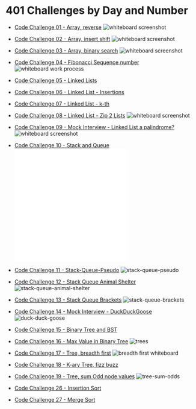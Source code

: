 # 401 Challenges by Day and Number

* [Code Challenge 01 - Array, reverse](./cc01-array-reverse/README.md)
  ![whiteboard screenshot](./cc01-array-reverse/array-reverse.png)

* [Code Challenge 02 - Array, insert shift](./cc02-array-insert-shift/README.md)
  ![whiteboard screenshot](./cc02-array-insert-shift/array-insert-shift.png)

* [Code Challenge 03 - Array, binary search](./cc03-array-binary-search/README.md)
  ![whiteboard screenshot](./cc03-array-binary-search/array-binary-search.png)

* [Code Challenge 04 - Fibonacci Sequence number](./cc04-fib-number/README.md)
  ![whiteboard work process](./cc04-fib-number/wb-interview.png)

* [Code Challenge 05 - Linked Lists](./cc05-linked-lists/README.md)
  <!-- ![whiteboard work process]() -->

* [Code Challenge 06 - Linked List - Insertions](./cc06-linked-list-insertions/README.md)
  <!-- ![whiteboard work process]() -->

* [Code Challenge 07 - Linked List - k-th](./cc07-linked-list-kth/README.md)
  <!-- ![whiteboard work process]() -->

* [Code Challenge 08 - Linked List - Zip 2 Lists](./cc08-linked-list-zip/README.md)
  ![whiteboard screenshot](./cc08-linked-list-zip/linked-list-zip.png)

* [Code Challenge 09 - Mock Interview - Linked List a palindrome?](./cc09-linked-list-palindrome/README.md)
  ![whiteboard screenshot](./cc09-linked-list-palindrome/palindrome.png)

* [Code Challenge 10 - Stack and Queue](./cc10-stack-queue/README.md)
  ![stacks](./cc10-stack-queue/stacks.js)
  ![queues](./cc10-stack-queue/queues.js)

* [Code Challenge 11 - Stack-Queue-Pseudo](./cc11-stack-queue-pseudo/README.md)
  ![stack-queue-pseudo](./cc11-stack-queue-pseudo/stack-queue-pseudo.png)

* [Code Challenge 12 - Stack Queue Animal Shelter](./cc12-stack-queue-animal-shelter/README.md)
  ![stack-queue-animal-shelter](./cc12-stack-queue-animal-shelter/stack-queue-animal-shelter.png)

* [Code Challenge 13 - Stack Queue Brackets](./cc13-stack-queue-brackets/README.md)
  ![stack-queue-brackets](./cc13-stack-queue-brackets/stack-queue-brackets.png)

* [Code Challenge 14 - Mock Interview - DuckDuckGoose](./c14-duckduck/README.md)
  ![duck-duck-goose](./cc14-duckduck/whiteboard.png)

* [Code Challenge 15 - Binary Tree and BST](./cc15-trees/README.md)
  <!-- ![trees](./trees/trees.js) -->

* [Code Challenge 16 - Max Value in Binary Tree](./c16-tree-max/README.md)
  ![trees](./cc16-tree-max/tree-max.png)

* [Code Challenge 17 - Tree, breadth first](./cc17-tree-breadth-first/README.md)
  ![breadth first whiteboard](./cc17-tree-breadth-first/tree-breadth-first.png)

* [Code Challenge 18 - K-ary Tree, fizz buzz](./cc18-tree-fizz-buzz/README.md)
  <!-- ![tree-fizz-buzz]() -->

* [Code Challenge 19 - Tree, sum Odd node values](./cc19-tree-sum-odds/README.md)
  ![tree-sum-odds](./cc19-tree-sum-odds/tree-sum-odds.png)

* [Code Challenge 26 - Insertion Sort](./cc26-insertion-sort/README.md)
  <!-- ![insertion-sort whiteboard](./cc26-insertion-sort/) -->

* [Code Challenge 27 - Merge Sort](./cc27-merge-sort/README.md)
  <!-- ![merge-sort whiteboard](./cc27-merge-sort/) -->
